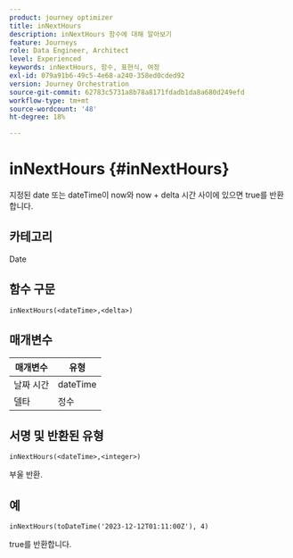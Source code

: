 ```yaml
---
product: journey optimizer
title: inNextHours
description: inNextHours 함수에 대해 알아보기
feature: Journeys
role: Data Engineer, Architect
level: Experienced
keywords: inNextHours, 함수, 표현식, 여정
exl-id: 079a91b6-49c5-4e68-a240-358ed0cded92
version: Journey Orchestration
source-git-commit: 62783c5731a8b78a8171fdadb1da8a680d249efd
workflow-type: tm+mt
source-wordcount: '48'
ht-degree: 18%

---
```


# inNextHours {#inNextHours}

지정된 date 또는 dateTime이 now와 now + delta 시간 사이에 있으면 true를 반환합니다.

## 카테고리

Date

## 함수 구문

`inNextHours(<dateTime>,<delta>)`

## 매개변수

| 매개변수 | 유형 |
|-----------|------------------|
| 날짜 시간 | dateTime |
| 델타 | 정수 |

## 서명 및 반환된 유형

`inNextHours(<dateTime>,<integer>)`

부울 반환.

## 예

`inNextHours(toDateTime('2023-12-12T01:11:00Z'), 4)`

true를 반환합니다.
